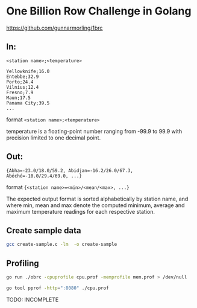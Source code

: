 # One Billion Row Challenge in Golang


https://github.com/gunnarmorling/1brc


## In:

`<station name>;<temperature>`

```
Yellowknife;16.0
Entebbe;32.9
Porto;24.4
Vilnius;12.4
Fresno;7.9
Maun;17.5
Panama City;39.5
...
```

format `<station name>;<temperature>`

temperature is a floating-point number ranging from -99.9 to 99.9 with precision limited to one decimal point.


## Out:

```
{Abha=-23.0/18.0/59.2, Abidjan=-16.2/26.0/67.3, Abéché=-10.0/29.4/69.0, ...}
```

format `{<station name>=<min>/<mean/<max>, ...}`

The expected output format is sorted alphabetically by station name, and where min, mean and max denote the computed minimum, average and maximum temperature readings for each respective station.

## Create sample data

```bash
gcc create-sample.c -lm  -o create-sample
```

## Profiling

```bash
go run ./obrc -cpuprofile cpu.prof -memprofile mem.prof > /dev/null                                                                                                                                                                         ──(Tue,Mar26)─┘

go tool pprof -http=":8080" ./cpu.prof 
```

TODO: INCOMPLETE